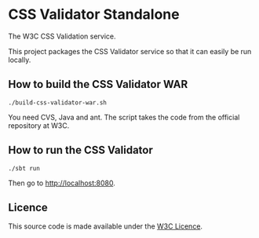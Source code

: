 CSS Validator Standalone
========================

The W3C CSS Validation service.

This project packages the CSS Validator service so that it can easily be run locally.

How to build the CSS Validator WAR
----------------------------------

    ./build-css-validator-war.sh

You need CVS, Java and ant.  The script takes the code from the official repository at W3C.

How to run the CSS Validator
----------------------------

    ./sbt run

Then go to [http://localhost:8080](http://localhost:8080).

Licence
-------

This source code is made available under the [W3C Licence](http://opensource.org/licenses/W3C).
